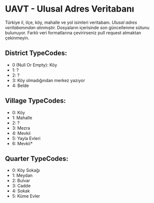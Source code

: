 # UAVT - Ulusal Adres Veritabanı

Türkiye il, ilçe, köy, mahalle ve yol isimleri veritabanı. *Ulusal adres veritabanından alınmıştır.* Dosyaların içerisinde son güncellenme sütunu bulunuyor. Farklı veri formatlarına çevirirseniz pull request atmaktan çekinmeyin.


## District TypeCodes:
- 0 (Null Or Empty): Köy
- 1: ?
- 2: ?
- 3: Köy olmadığından merkez yazıyor
- 4: Belde

## Village TypeCodes:
- 0: Köy
- 1: Mahalle
- 2: ?
- 3: Mezra
- 4: Mevkii
- 5: Yayla Evleri
- 6: Mevkii*

## Quarter TypeCodes:
- 0: Köy Sokağı
- 1: Meydan
- 2: Bulvar
- 3: Cadde
- 4: Sokak
- 5: Küme Evler
